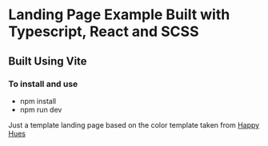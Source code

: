 # Landing Page Example Built with Typescript, React and SCSS

## Built Using Vite

### To install and use

- npm install
- npm run dev

Just a template landing page based on the color template taken from [Happy Hues](https://www.happyhues.co/palettes/13)
